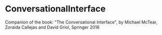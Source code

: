 # ConversationalInterface
Companion of the book: "The Conversational Interface", by Michael McTear, Zoraida Callejas and David Griol, Springer 2016
